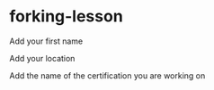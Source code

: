 # forking-lesson

Add your first name

Add your location

Add the name of the certification you are working on